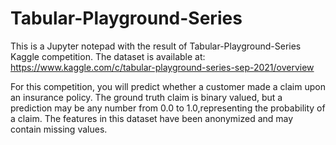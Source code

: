 # Tabular-Playground-Series
This is a Jupyter notepad with the result of Tabular-Playground-Series Kaggle competition. The dataset is available at: https://www.kaggle.com/c/tabular-playground-series-sep-2021/overview  


For this competition, you will predict whether a customer made a claim upon an insurance policy. The ground truth claim is binary valued, but a prediction may be any number from 0.0 to 1.0,representing the probability of a claim. The features in this dataset have been anonymized and may contain missing values.
